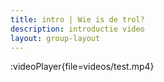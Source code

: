 ```yaml
---
title: intro | Wie is de trol?
description: introductie video
layout: group-layout
---
```


:videoPlayer{file=videos/test.mp4}
